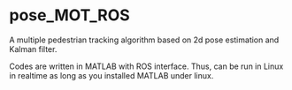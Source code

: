 # pose_MOT_ROS
A multiple pedestrian tracking algorithm based on 2d pose estimation and Kalman filter.

Codes are written in MATLAB with ROS interface. Thus, can be run in Linux in realtime as long as you installed MATLAB under linux.

